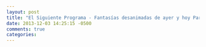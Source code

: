 ```yaml
---
layout: post
title: "El Siguiente Programa - Fantasías desanimadas de ayer y hoy Parte 1"
date: 2013-12-03 14:25:15 -0500
comments: true
categories: 
---
```

